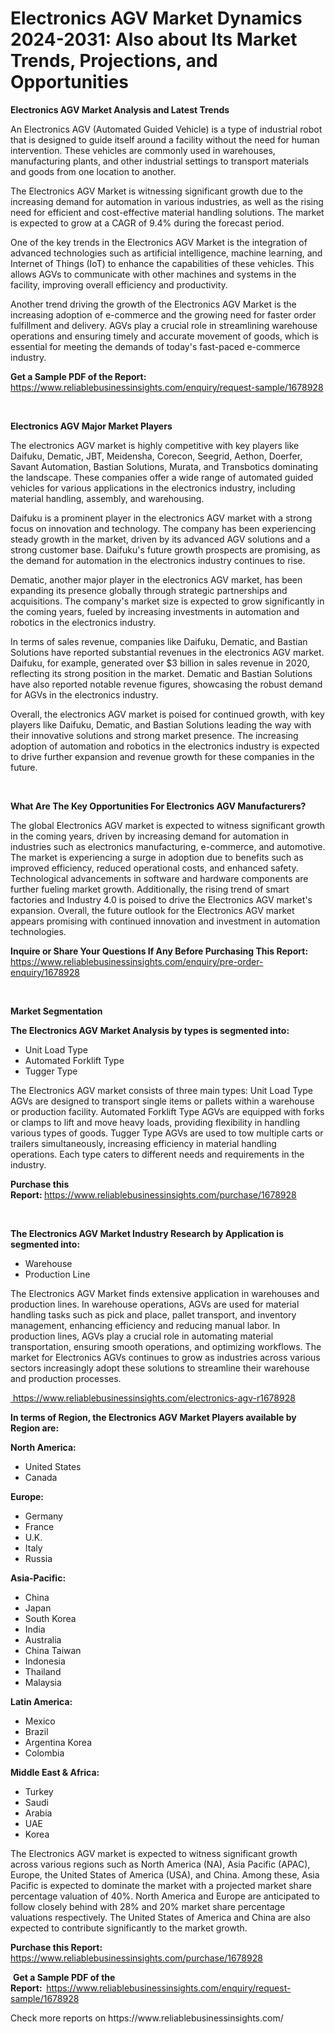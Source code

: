 <p><h1>Electronics AGV Market Dynamics 2024-2031: Also about Its Market Trends, Projections, and Opportunities</h1></p><p><strong>Electronics AGV Market Analysis and Latest Trends</strong></p>
<p><p>An Electronics AGV (Automated Guided Vehicle) is a type of industrial robot that is designed to guide itself around a facility without the need for human intervention. These vehicles are commonly used in warehouses, manufacturing plants, and other industrial settings to transport materials and goods from one location to another.</p><p>The Electronics AGV Market is witnessing significant growth due to the increasing demand for automation in various industries, as well as the rising need for efficient and cost-effective material handling solutions. The market is expected to grow at a CAGR of 9.4% during the forecast period.</p><p>One of the key trends in the Electronics AGV Market is the integration of advanced technologies such as artificial intelligence, machine learning, and Internet of Things (IoT) to enhance the capabilities of these vehicles. This allows AGVs to communicate with other machines and systems in the facility, improving overall efficiency and productivity.</p><p>Another trend driving the growth of the Electronics AGV Market is the increasing adoption of e-commerce and the growing need for faster order fulfillment and delivery. AGVs play a crucial role in streamlining warehouse operations and ensuring timely and accurate movement of goods, which is essential for meeting the demands of today's fast-paced e-commerce industry.</p></p>
<p><strong>Get a Sample PDF of the Report:&nbsp;</strong> <a href="https://www.reliablebusinessinsights.com/enquiry/request-sample/1678928">https://www.reliablebusinessinsights.com/enquiry/request-sample/1678928</a></p>
<p>&nbsp;</p>
<p><strong>Electronics AGV Major Market Players</strong></p>
<p><p>The electronics AGV market is highly competitive with key players like Daifuku, Dematic, JBT, Meidensha, Corecon, Seegrid, Aethon, Doerfer, Savant Automation, Bastian Solutions, Murata, and Transbotics dominating the landscape. These companies offer a wide range of automated guided vehicles for various applications in the electronics industry, including material handling, assembly, and warehousing.</p><p>Daifuku is a prominent player in the electronics AGV market with a strong focus on innovation and technology. The company has been experiencing steady growth in the market, driven by its advanced AGV solutions and a strong customer base. Daifuku's future growth prospects are promising, as the demand for automation in the electronics industry continues to rise.</p><p>Dematic, another major player in the electronics AGV market, has been expanding its presence globally through strategic partnerships and acquisitions. The company's market size is expected to grow significantly in the coming years, fueled by increasing investments in automation and robotics in the electronics industry.</p><p>In terms of sales revenue, companies like Daifuku, Dematic, and Bastian Solutions have reported substantial revenues in the electronics AGV market. Daifuku, for example, generated over $3 billion in sales revenue in 2020, reflecting its strong position in the market. Dematic and Bastian Solutions have also reported notable revenue figures, showcasing the robust demand for AGVs in the electronics industry.</p><p>Overall, the electronics AGV market is poised for continued growth, with key players like Daifuku, Dematic, and Bastian Solutions leading the way with their innovative solutions and strong market presence. The increasing adoption of automation and robotics in the electronics industry is expected to drive further expansion and revenue growth for these companies in the future.</p></p>
<p>&nbsp;</p>
<p><strong>What Are The Key Opportunities For Electronics AGV Manufacturers?</strong></p>
<p><p>The global Electronics AGV market is expected to witness significant growth in the coming years, driven by increasing demand for automation in industries such as electronics manufacturing, e-commerce, and automotive. The market is experiencing a surge in adoption due to benefits such as improved efficiency, reduced operational costs, and enhanced safety. Technological advancements in software and hardware components are further fueling market growth. Additionally, the rising trend of smart factories and Industry 4.0 is poised to drive the Electronics AGV market's expansion. Overall, the future outlook for the Electronics AGV market appears promising with continued innovation and investment in automation technologies.</p></p>
<p><strong>Inquire or Share Your Questions If Any Before Purchasing This Report:</strong> <a href="https://www.reliablebusinessinsights.com/enquiry/pre-order-enquiry/1678928">https://www.reliablebusinessinsights.com/enquiry/pre-order-enquiry/1678928</a></p>
<p>&nbsp;</p>
<p><strong>Market Segmentation</strong></p>
<p><strong>The Electronics AGV Market Analysis by types is segmented into:</strong></p>
<p><ul><li>Unit Load Type</li><li>Automated Forklift Type</li><li>Tugger Type</li></ul></p>
<p><p>The Electronics AGV market consists of three main types: Unit Load Type AGVs are designed to transport single items or pallets within a warehouse or production facility. Automated Forklift Type AGVs are equipped with forks or clamps to lift and move heavy loads, providing flexibility in handling various types of goods. Tugger Type AGVs are used to tow multiple carts or trailers simultaneously, increasing efficiency in material handling operations. Each type caters to different needs and requirements in the industry.</p></p>
<p><strong>Purchase this Report:&nbsp;</strong><a href="https://www.reliablebusinessinsights.com/purchase/1678928">https://www.reliablebusinessinsights.com/purchase/1678928</a></p>
<p>&nbsp;</p>
<p><strong>The Electronics AGV Market Industry Research by Application is segmented into:</strong></p>
<p><ul><li>Warehouse</li><li>Production Line</li></ul></p>
<p><p>The Electronics AGV Market finds extensive application in warehouses and production lines. In warehouse operations, AGVs are used for material handling tasks such as pick and place, pallet transport, and inventory management, enhancing efficiency and reducing manual labor. In production lines, AGVs play a crucial role in automating material transportation, ensuring smooth operations, and optimizing workflows. The market for Electronics AGVs continues to grow as industries across various sectors increasingly adopt these solutions to streamline their warehouse and production processes.</p></p>
<p><a href="https://www.reliablebusinessinsights.com/electronics-agv-r1678928">&nbsp;https://www.reliablebusinessinsights.com/electronics-agv-r1678928</a></p>
<p><strong>In terms of Region, the Electronics AGV Market Players available by Region are:</strong></p>
<p>
    <p> <strong> North America: </strong>
        <ul>
            <li>United States</li>
            <li>Canada</li>
        </ul>
        </p> 
    <p> <strong> Europe: </strong>
        <ul>
            <li>Germany</li>
            <li>France</li>
            <li>U.K.</li>
            <li>Italy</li>
            <li>Russia</li>
        </ul>
        </p> 
    <p> <strong> Asia-Pacific: </strong>
        <ul>
            <li>China</li>
            <li>Japan</li>
            <li>South Korea</li>
            <li>India</li>
            <li>Australia</li>
            <li>China Taiwan</li>
            <li>Indonesia</li>
            <li>Thailand</li>
            <li>Malaysia</li>
        </ul>
        </p> 
    <p> <strong> Latin America: </strong>
        <ul>
            <li>Mexico</li>
            <li>Brazil</li>
            <li>Argentina Korea</li>
            <li>Colombia</li>
        </ul>
        </p> 
    <p> <strong> Middle East & Africa: </strong>
        <ul>
            <li>Turkey</li>
            <li>Saudi</li>
            <li>Arabia</li>
            <li>UAE</li>
            <li>Korea</li>
        </ul>
    </p>
    </p>
<p><p>The Electronics AGV market is expected to witness significant growth across various regions such as North America (NA), Asia Pacific (APAC), Europe, the United States of America (USA), and China. Among these, Asia Pacific is expected to dominate the market with a projected market share percentage valuation of 40%. North America and Europe are anticipated to follow closely behind with 28% and 20% market share percentage valuations respectively. The United States of America and China are also expected to contribute significantly to the market growth.</p></p>
<p><strong>Purchase this Report: </strong><a href="https://www.reliablebusinessinsights.com/purchase/1678928">https://www.reliablebusinessinsights.com/purchase/1678928</a></p>
<p>&nbsp;<strong>Get a Sample PDF of the Report:&nbsp;&nbsp;</strong><a href="https://www.reliablebusinessinsights.com/enquiry/request-sample/1678928">https://www.reliablebusinessinsights.com/enquiry/request-sample/1678928</a></p>
<p><strong></strong></p>
<p>Check more reports on https://www.reliablebusinessinsights.com/</p>